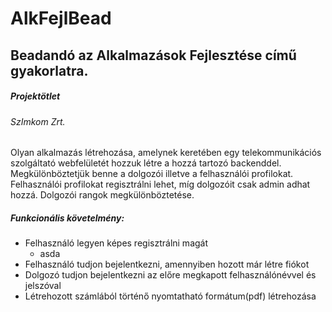 # AlkFejlBead
## Beadandó az Alkalmazások Fejlesztése című gyakorlatra. 
##### Projektötlet

###### SzImkom Zrt.

Olyan alkalmazás létrehozása, amelynek keretében egy telekommunikációs szolgáltató webfelületét hozzuk létre a hozzá tartozó backenddel. Megkülönböztetjük benne a dolgozói illetve a felhasználói profilokat. Felhasználói profilokat regisztrálni lehet, míg dolgozóit csak admin adhat hozzá. Dolgozói rangok megkülönböztetése.

##### Funkcionális követelmény: 

- Felhasználó legyen képes regisztrálni magát
  - asda
- Felhasználó tudjon bejelentkezni, amennyiben hozott már létre fiókot
- Dolgozó tudjon bejelentkezni az előre megkapott felhasználónévvel és jelszóval
- Létrehozott számlából történő nyomtatható formátum(pdf) létrehozása
